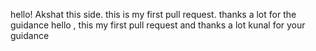 hello! Akshat this side. this is my first pull request. thanks a lot for the guidance
hello , this my first pull request and thanks a lot kunal for your guidance